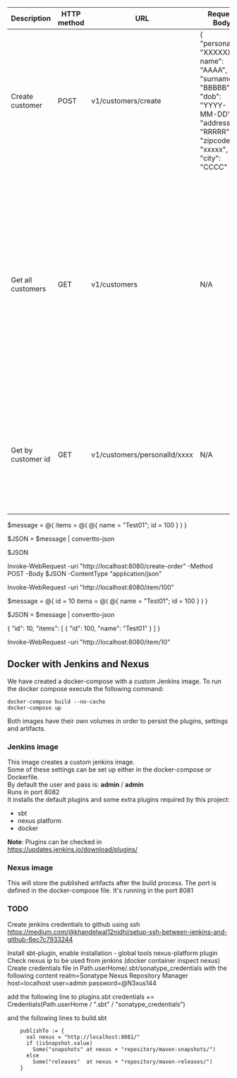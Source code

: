 | Description | HTTP method | URL | Request Body | Status Code | Response Example |
| ----------- | ----------- | --- | ------------ | ----------- | ---------------- |
| Create customer | POST | v1/customers/create | { "personalId": "XXXXXX", name": "AAAA", "surname": "BBBBB", "dob": "YYYY-MM-DD", "address": "RRRRR", "zipcode": "xxxxx", "city": "CCCC" } | 201 Created | { "call": "customers/create", "method:": "post", "personalId": "XXXXXX", name": "AAAA", "surname": "BBBBB", "dob": "YYYY-MM-DD", "address": "RRRRR", "zipcode": "xxxxx", "city": "CCCC", "loadTS": "YYYY-MM-DDTHH:MM:SS.sss" } |
| Get all customers | GET | v1/customers | N/A | 200 OK | [ { "personalId": "XXXXXX", name": "AAAA", "surname": "BBBBB", "dob": "YYYY-MM-DD", "address": "RRRRR", "zipcode": "xxxxx", "city": "CCCC", "loadTS": "YYYY-MM-DDTHH:MM:SS.sss" }, { "personalId": "XXXXXX", name": "AAAA", "surname": "BBBBB", "dob": "YYYY-MM-DD", "address": "RRRRR", "zipcode": "xxxxx", "city": "CCCC", "loadTS": "YYYY-MM-DDTHH:MM:SS.sss" } ] |
| Get by customer id | GET | v1/customers/personalId/xxxx | N/A | 200 OK | { { "personalId": "XXXXXX", name": "AAAA", "surname": "BBBBB", "dob": "YYYY-MM-DD", "address": "RRRRR", "zipcode": "xxxxx", "city": "CCCC", "loadTS": "YYYY-MM-DDTHH:MM:SS.sss" } | 

$message = @{ 
    items = @(
        @{ name = "Test01"; id = 100 }
    )
}
         
$JSON = $message | convertto-json 

$JSON

Invoke-WebRequest -uri "http://localhost:8080/create-order" -Method POST -Body $JSON -ContentType "application/json"

Invoke-WebRequest -uri "http://localhost:8080/item/100" 


$message = @{ 
    id = 10
    items = @(
        @{ name = "Test01"; id = 100 }
    )
}

$JSON = $message | convertto-json 

{
    "id":  10,
    "items":  [
                  {
                      "id":  100,
                      "name":  "Test01"
                  }
              ]
}

Invoke-WebRequest -uri "http://localhost:8080/item/10" 

## Docker with Jenkins and Nexus

We have created a docker-compose with a custom Jenkins image. To run the docker compose execute the following command:
```
docker-compose build --no-cache
docker-compose up
```

Both images have their own volumes in order to persist the plugins, settings and artifacts.

### Jenkins image

This image creates a custom jenkins image.  
Some of these settings can be set up either in the docker-compose or Dockerfile.  
By default the user and pass is: **admin** / **admin**  
Runs in port 8082  
It installs the default plugins and some extra plugins required by this project:

* sbt
* nexus platform
* docker

**Note**: Plugins can be checked in https://updates.jenkins.io/download/plugins/

### Nexus image

This will store the published artifacts after the build process. The port is defined in the docker-compose file.
It's running in the port 8081

### TODO
Create jenkins credentials to github using ssh
https://medium.com/@khandelwal12nidhi/setup-ssh-between-jenkins-and-github-6ec7c7933244

Install sbt-plugin, enable installation - global tools
nexus-platform plugin
Check nexus ip to be used from jenkins (docker container inspect nexus)
Create credentials file in Path.userHome/.sbt/sonatype_credentials with the following content
realm=Sonatype Nexus Repository Manager
host=localhost
user=admin
password=@N3xus144

add the following line to plugins.sbt
credentials += Credentials(Path.userHome / ".sbt" / "sonatype_credentials")

and the following lines to build.sbt
```
    publishTo := {
      val nexus = "http://localhost:8081/"
      if (isSnapshot.value)
        Some("snapshots" at nexus + "repository/maven-snapshots/")
      else
        Some("releases"  at nexus + "repository/maven-releases/")
    }
```